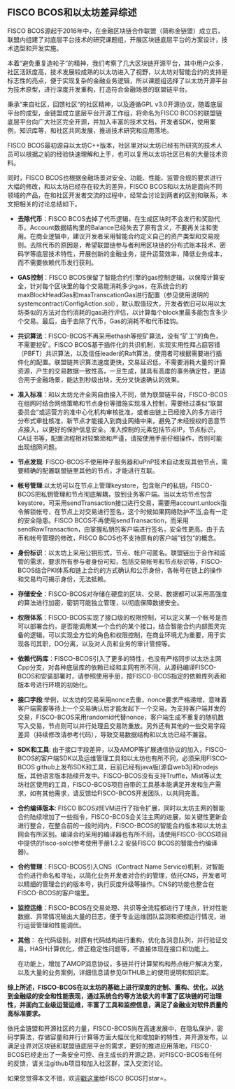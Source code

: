 ## FISCO BCOS和以太坊差异综述

FISCO BCOS源起于2016年中，在金融区块链合作联盟（简称金链盟）成立后，联盟内组建了对底层平台技术的研究课题组，开展区块链底层平台的方案设计，技术选型和开发实施。

本着“避免重复造轮子”的精神，我们考察了几大区块链开源平台，其中用户众多，社区活跃度高，技术发展较成熟的以太坊进入了视野，以太坊对智能合约的支持是标志性的亮点，便于实现复杂的金融业务逻辑，所以课题组选择了以太坊开源平台为技术原型，进行深度开发重构，打造符合金融场景的联盟链平台。

秉承“来自社区，回馈社区“的社区精神，以及遵循GPL v3.0开源协议，随着底层平台的成型，金链盟成立底层平台开源工作组，将命名为FISCO BCOS的联盟链底层平台向广大社区完全开源，并加入丰富的技术文档，开发者SDK，使用案例，知识库等，和社区共同发展，推进技术研究和应用落地。

FISCO BCOS最初源自以太坊C++版本，社区里对以太坊已经有所研究的技术人员可以根据之前的经验快速理解和上手，也可以复用以太坊社区已有的大量技术资料。

同时，FISCO BCOS也根据金融场景对安全、功能、性能、监管合规的要求进行大幅的修改，和以太坊已经存在较大的差异，FISCO BCOS和以太坊是面向不同领域的产品，在和社区开发者交流的过程中，经常会讨论到两者的区别和联系，本文把相关的讨论总结如下。

* **去除代币**：FISCO BCOS去掉了代币逻辑，在生成区块时不会发行和奖励代币。Account数据结构里的Balance已经失去了原有含义，不要再关注和使用。在商业逻辑中，建议开发者采用智能合约定义自己的资产类型和交易规则。去除代币的原因是，希望联盟链参与者利用区块链的分布式账本技术、密码学等底层技术特性，开展创新的金融业务，提升运营效率，降低业务成本，而不需要依赖代币发行获利。
* **GAS控制**：FISCO BCOS保留了智能合约引擎的gas控制逻辑，以保障计算安全，针对每个区块里的每个交易能消耗多少gas，在系统合约的maxBlockHeadGas和maxTranscationGas进行配置（参见使用说明的systemcontract/ConfigAction.sol），默认取值较大，开发者依旧可以用以太坊类似的方法对合约消耗的gas进行评估，以计算每个block里最多能包含多少个交易。最后，由于去除了代币，Gas的消耗不和代币挂钩。
* **共识算法**：FISCO-BCOS不再采用ethash等挖矿算法，没有“矿工”的角色，不需要挖矿。FISCO BCOS基于插件化的共识机制，实现实用性拜占庭容错（PBFT）共识算法，以及信任leader的Raft算法，使用者可根据需要进行插件化的配置。联盟链共识算法速度更快，交易延迟低，不需要消耗大量的计算资源，产生的交易数据一致性高，一旦生成，就具有高度的事务确定性，更适合用于金融场景，能达到秒级出块，无分叉快速确认的效果。
* **准入标准**：和以太坊允许全网自由接入不同，做为联盟链平台，FISCO-BCOS在组网时结合网络策略和节点身份等措施实现准入控制，需要经过类似“联盟委员会”或运营方的准中心化机构审核批准，或者由链上已经接入的多方进行分布式审批核准，新节点才能接入到商业网络中来，避免了未经授权的恶意节点接入，以更好的保护信息安全。准入控制的元素包括节点IP，节点标识，CA证书等，配置流程相对较繁琐和严谨，请按使用手册仔细操作，否则可能出现组网问题。
* **节点发现**: FISCO-BCOS不使用种子服务器和uPnP技术自动发现其他节点，需要精确的配置联盟链里其他的节点，才能进行互联。
* **帐号管理**:以太坊可以在节点上管理keystore，包含账户的私钥，FISCO-BCOS把私钥管理和节点彻底解耦，放到业务客户端。当以太坊节点包含keystore，可采用sendTransaction接口进行交易，需要用account.unlock指令解锁帐号，在节点上对交易进行签名，这个时候如果网络防护不当,会有一定的安全隐患。FISCO BCOS不再使用sendTransaction，而采用sendRawTransaction，由掌握私钥的客户端进行签名，安全性更高。由于去币和帐号管理的修改，FISCO BCOS也不支持原有的客户端"钱包“的概念。
* **身份标识**：以太坊上采用公钥形式，节点、帐户可匿名。联盟链出于合作和监管的需求，要求所有参与者身份可知，包括交易帐号和节点标识等，FISCO-BCOS结合PKI体系和链上合约的方式确认和公示身份，各帐号在链上的操作和交易均可揭示身份，无法抵赖。
* **存储安全**：FISCO-BCOS对存储在硬盘的区块、交易、数据都可以采用高强度的算法进行加密，密钥可能独立管理，以彻底保障数据安全。
* **权限体系**：FISCO-BCOS实现了接口级的权限控制，可以定义某一个帐号是否可以部署合约，是否能调用某一个合约的某个接口，结合智能合约内部图灵完备的逻辑，可以实现全方位的角色和权限控制，在商业环境尤为重要，用于实现各司其职，DO分离，以及对人员和业务的审计管控等。
* **依赖代码库**：FISCO-BCOS引入了更多的特性，也没有严格同步以太坊主网Cpp分支，对各种底层库的依赖已经和主网有所不同，从源码编译FISCO-BCOS和安装部署时，请参照使用手册，按FISCO-BCOS指定的依赖库列表和版本号进行环境的初始化。
* **接口字段**:举例，以太坊的交易采用nonce去重，nonce要求严格递增，意味着客户端需要等待上一个交易确认后才能发起下一个交易。为支持客户端并发的交易，FISCO-BCOS采用randomid代替nonce，客户端生成不重复的随机数写入交易，节点则可以并行处理且交易防重放。另外还有其他的一些交易字段差异（持续修改请参考代码），导致交易数据结构和以太坊已经不兼容。
* **SDK和工具**: 由于接口字段差异，以及AMOP等扩展通信协议的加入，FISCO-BCOS的客户端SDK以及运维管理工具和以太坊也有所不同，必须采用FISCO-BCOS github上发布SDK和工具，目前已经有java版(源自web3j)和nodejs版，其他语言版本陆续开发中。FISCO-BCOS没有支持Truffle，Mist等以太坊社区使用的工具，FISCO-BCOS项目自带的工具基本能满足开发和生产需求，如有其他需求，请反馈给FISCO-BCOS开发团队，以共同完善。
* **合约编译版本**: FISCO BCOS对EVM进行了指令扩展，同时以太坊主网的智能合约陆续增加了一些指令，FISCO-BCOS会关注主网的进展，如关键性更新会进行整合，在整合前的一段时间内，FISCO-BCOS的智能合约版本和以太坊主网会有所区别。编译合约采用的编译器也有所不同，请使用FISCO-BCOS项目中提供的fisco-solc(参考使用手册1.2.2 安装FISCO BCOS的智能合约编译器)。
* **合约管理**：FISCO-BCOS引入CNS（Contract Name Service)机制，对智能合约进行命名和寻址，以简化业务开发者对合约的管理，依托CNS，开发者可以精细的管理合约的版本号，执行灰度升级等操作。CNS的功能也整合在FISCO-BCOS的客户端里。
* **监控运维**：FISCO-BCOS在交易处理、共识等全流程都进行了埋点，针对性能数据、异常情况输出大量的日志，便于专业运维团队监测和把控运行情况，进行运营管理和性能调优。
* **其他**：
  在代码级别，对原有代码结构进行重构，优化各消息队列，并行验证交易，HASH计算优化，修正稳定性问题等，不直接体现在接口和功能上。

  在功能上，增加了AMOP消息协议，多链并行计算架构和热点帐户解决方案，以及大量的业务案例，详细信息请参见GITHUB上的使用说明和知识库。

**综上所述，FISCO-BCOS在以太坊的基础上进行深度的定制、重构、优化，以达到金融级的安全和性能表现，通过系统合约等方法极大的丰富了区块链的可治理性，并面向工业级运营运维，丰富了工具和监控信息，满足了金融业对软件质量的高标准要求。**

依托金链盟和开源社区的力量，FISCO-BCOS尚在高速发展中，在隐私保护，密码学算法，存储容量和并行计算等方面大幅优化和增加新的特性，并开源发布，以满足业界对区块链和联盟链底层平台的需求，更好的推进应用落地，FISCO-BCOS已经走出了一条安全可控、自主成长的开源之路，对FISCO-BCOS有任何的反馈，请关注github项目和加入社区群，深入交流讨论。


如果您觉得本文不错，欢迎[戳这里](https://github.com/FISCO-BCOS/FISCO-BCOS)给FISCO BCOS打star:star:。
